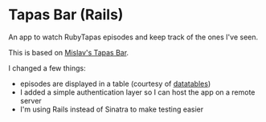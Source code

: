 # Tapas Bar (Rails)

An app to watch RubyTapas episodes and keep track of the ones I've seen.

This is based on [Mislav's Tapas Bar](https://github.com/mislav/tapas-bar).

I changed a few things:
* episodes are displayed in a table (courtesy of [datatables](https://www.datatables.net/))
* I added a simple authentication layer so I can host the app on a remote server
* I'm using Rails instead of Sinatra to make testing easier
